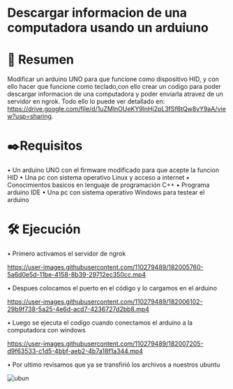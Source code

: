 # Descargar informacion de una computadora usando un arduiuno 
# 📜 Resumen 
Modificar un arduino UNO para que funcione como dispositivo HID, y con ello hacer que funcione como teclado,con ello crear un codigo para poder descargar informacion de una computadora y poder enviarla atravez de un servidor en ngrok.
Todo ello lo puede ver detallado en: https://drive.google.com/file/d/1uZMlnOUeKY9lnHj2pL3fSf6tQw8vY9aA/view?usp=sharing.


# ✒️Requisitos
• Un arduino UNO con el firmware modificado para que acepte la funcion HID
• Una pc con sistema operativo Linux y acceso a internet
• Conocimientos basicos en lenguaje de programación C++
• Programa arduino IDE
• Una pc con sistema operativo Windows para testear el arduino

# 🛠️ Ejecución
• Primero activamos el servidor de ngrok


https://user-images.githubusercontent.com/110279489/182005760-5a6d0e5d-11be-4158-8b39-29712ec350cc.mp4



• Despues colocamos el puerto en el código y lo cargamos en el arduino 

https://user-images.githubusercontent.com/110279489/182006102-29b9f738-5a25-4e6d-acd7-4236727d2bb8.mp4


• Luego se ejecuta el codigo cuando conectamos el arduino a la computadora con windows

https://user-images.githubusercontent.com/110279489/182007205-d9f63533-c1d5-4bbf-aeb2-4b7a18f1a344.mp4

• Por ultimo revisamos que ya se transfirió los archivos a nuestros ubuntu

![ubun](https://user-images.githubusercontent.com/110279489/182007324-9a2a2a16-6d18-4e45-887c-6889d48c0f05.png)
